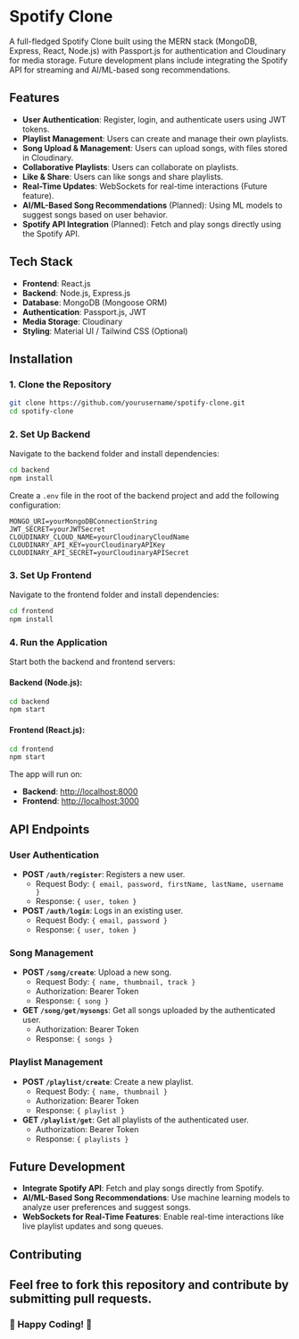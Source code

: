 # Spotify Clone

A full-fledged Spotify Clone built using the MERN stack (MongoDB, Express, React, Node.js) with Passport.js for authentication and Cloudinary for media storage. Future development plans include integrating the Spotify API for streaming and AI/ML-based song recommendations.

## Features
- **User Authentication**: Register, login, and authenticate users using JWT tokens.
- **Playlist Management**: Users can create and manage their own playlists.
- **Song Upload & Management**: Users can upload songs, with files stored in Cloudinary.
- **Collaborative Playlists**: Users can collaborate on playlists.
- **Like & Share**: Users can like songs and share playlists.
- **Real-Time Updates**: WebSockets for real-time interactions (Future feature).
- **AI/ML-Based Song Recommendations** (Planned): Using ML models to suggest songs based on user behavior.
- **Spotify API Integration** (Planned): Fetch and play songs directly using the Spotify API.

## Tech Stack
- **Frontend**: React.js
- **Backend**: Node.js, Express.js
- **Database**: MongoDB (Mongoose ORM)
- **Authentication**: Passport.js, JWT
- **Media Storage**: Cloudinary
- **Styling**: Material UI / Tailwind CSS (Optional)

## Installation
### 1. Clone the Repository
```bash
git clone https://github.com/yourusername/spotify-clone.git
cd spotify-clone
```

### 2. Set Up Backend
Navigate to the backend folder and install dependencies:
```bash
cd backend
npm install
```

Create a `.env` file in the root of the backend project and add the following configuration:
```plaintext
MONGO_URI=yourMongoDBConnectionString
JWT_SECRET=yourJWTSecret
CLOUDINARY_CLOUD_NAME=yourCloudinaryCloudName
CLOUDINARY_API_KEY=yourCloudinaryAPIKey
CLOUDINARY_API_SECRET=yourCloudinaryAPISecret
```

### 3. Set Up Frontend
Navigate to the frontend folder and install dependencies:
```bash
cd frontend
npm install
```

### 4. Run the Application
Start both the backend and frontend servers:
#### Backend (Node.js):
```bash
cd backend
npm start
```
#### Frontend (React.js):
```bash
cd frontend
npm start
```

The app will run on:
- **Backend**: [http://localhost:8000](http://localhost:8000)
- **Frontend**: [http://localhost:3000](http://localhost:3000)

## API Endpoints
### User Authentication
- **POST `/auth/register`**: Registers a new user.
  - Request Body: `{ email, password, firstName, lastName, username }`
  - Response: `{ user, token }`
- **POST `/auth/login`**: Logs in an existing user.
  - Request Body: `{ email, password }`
  - Response: `{ user, token }`

### Song Management
- **POST `/song/create`**: Upload a new song.
  - Request Body: `{ name, thumbnail, track }`
  - Authorization: Bearer Token
  - Response: `{ song }`
- **GET `/song/get/mysongs`**: Get all songs uploaded by the authenticated user.
  - Authorization: Bearer Token
  - Response: `{ songs }`

### Playlist Management
- **POST `/playlist/create`**: Create a new playlist.
  - Request Body: `{ name, thumbnail }`
  - Authorization: Bearer Token
  - Response: `{ playlist }`
- **GET `/playlist/get`**: Get all playlists of the authenticated user.
  - Authorization: Bearer Token
  - Response: `{ playlists }`

## Future Development
- **Integrate Spotify API**: Fetch and play songs directly from Spotify.
- **AI/ML-Based Song Recommendations**: Use machine learning models to analyze user preferences and suggest songs.
- **WebSockets for Real-Time Features**: Enable real-time interactions like live playlist updates and song queues.

## Contributing
Feel free to fork this repository and contribute by submitting pull requests.
---
### 🚀 Happy Coding! 🎵
